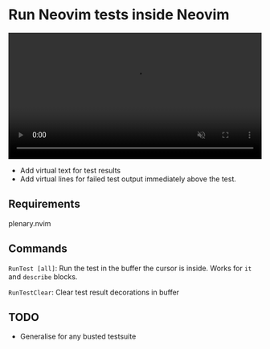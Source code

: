 # Run Neovim tests inside Neovim

<video src="https://user-images.githubusercontent.com/7904185/154276858-f72d92b8-c7d9-4716-9516-7814f81d0304.mp4" width="100%" autoplay muted></video>
      
* Add virtual text for test results
* Add virtual lines for failed test output immediately above the test.

## Requirements

plenary.nvim

## Commands

`RunTest [all]`: Run the test in the buffer the cursor is inside. Works for `it` and `describe` blocks.

`RunTestClear`: Clear test result decorations in buffer

## TODO

* Generalise for any busted testsuite
